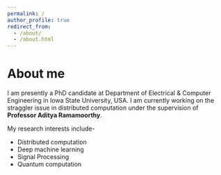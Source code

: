 ```yaml
---
permalink: /
author_profile: true
redirect_from: 
  - /about/
  - /about.html
---
```

About me
======
I am presently a PhD candidate at Department of Electrical & Computer Engineering in Iowa State University, USA. I am currently working on the straggler issue in distributed computation under the supervision of **Professor Aditya Ramamoorthy**. 

My research interests include-
  * Distributed computation
  * Deep machine learning
  * Signal Processing 
  * Quantum computation 
  
